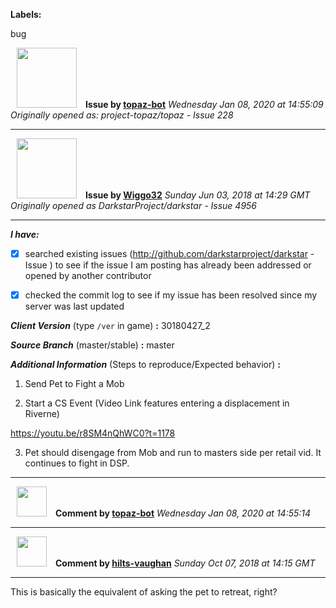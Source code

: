 **Labels:**

bug



<a href="https://github.com/topaz-bot"><img src="https://avatars3.githubusercontent.com/u/59651103?v=4" width="96" height="96" hspace="10"></img></a> **Issue by [topaz-bot](https://github.com/topaz-bot)**
_Wednesday Jan 08, 2020 at 14:55:09_
_Originally opened as: project-topaz/topaz - Issue 228_

----

<a href="https://github.com/Wiggo32"><img src="https://avatars2.githubusercontent.com/u/30469395?v=4"  width="96" height="96" hspace="10"></img></a> **Issue by [Wiggo32](https://github.com/Wiggo32)**
_Sunday Jun 03, 2018 at 14:29 GMT_
_Originally opened as DarkstarProject/darkstar - Issue 4956_

----

<!-- place 'x' mark between square [] brackets to checkmark box -->

**_I have:_**

- [x] searched existing issues (http://github.com/darkstarproject/darkstar - Issue ) to see if the issue I am posting has already been addressed or opened by another contributor
- [x] checked the commit log to see if my issue has been resolved since my server was last updated


<!-- Issues will be closed without being looked into if the following information is missing (unless its not applicable). -->

**_Client Version_** (type `/ver` in game) **:** 30180427_2


**_Source Branch_** (master/stable) **:** master


<!-- If there is a server you know we can reproduce this on right now, please mention it here. -->
**_Additional Information_** (Steps to reproduce/Expected behavior) **:** 
1. Send Pet to Fight a Mob
2. Start a CS Event (Video Link features entering a displacement in Riverne)
https://youtu.be/r8SM4nQhWC0?t=1178
3. Pet should disengage from Mob and run to masters side per retail vid. It continues to fight in DSP.




----
<a href="https://github.com/topaz-bot"><img src="https://avatars3.githubusercontent.com/u/59651103?v=4" width="48" height="48" hspace="10"></img></a> **Comment by [topaz-bot](https://github.com/topaz-bot)**
_Wednesday Jan 08, 2020 at 14:55:14_

----

<a href="https://github.com/hilts-vaughan"><img src="https://avatars0.githubusercontent.com/u/1079207?v=4"  width="48" height="48" hspace="10"></img></a> **Comment by [hilts-vaughan](https://github.com/hilts-vaughan)**
_Sunday Oct 07, 2018 at 14:15 GMT_

----

This is basically the equivalent of asking the pet to retreat, right?


